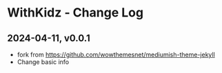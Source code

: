 # WithKidz - Change Log

## 2024-04-11, v0.0.1
- fork from https://github.com/wowthemesnet/mediumish-theme-jekyll
- Change basic info
